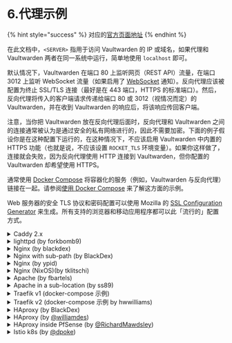 # 6.代理示例

{% hint style="success" %}
对应的[官方页面地址](https://github.com/dani-garcia/vaultwarden/wiki/Proxy-examples)
{% endhint %}

在此文档中，`<SERVER>` 指用于访问 Vaultwarden 的 IP 或域名，如果代理和 Vaultwarden 两者在同一系统中运行，简单地使用 `localhost` 即可。

默认情况下，Vaultwarden 在端口 80 上监听网页（REST API）流量，在端口 3012 上监听 WebSocket 流量（如果启用了 [WebSocket](../configuration/enabling-websocket-notifications.md) 通知）。反向代理应该被配置为终止 SSL/TLS 连接（最好是在 443 端口，HTTPS 的标准端口）。然后，反向代理将传入的客户端请求传递给端口 80 或 3012（视情况而定）的 Vaultwarden，并在收到 Vaultwarden 的响应后，将该响应传回客户端。

注意，当你把 Vaultwarden 放在反向代理后面时，反向代理和 Vaultwarden 之间的连接通常被认为是通过安全的私有网络进行的，因此不需要加密。下面的例子假设你是在这种配置下运行的，在这种情况下，不应该启用 Vaultwarden 中内置的 HTTPS 功能（也就是说，不应该设置 `ROCKET_TLS` 环境变量）。如果你这样做了，连接就会失败，因为反向代理使用 HTTP 连接到 Vaultwarden，但你配置的 Vaultwarden 却希望使用 HTTPS。

通常使用 [Docker Compose](https://docs.docker.com/compose/) 将容器化的服务（例如，Vaultwarden 与反向代理）链接在一起。请参阅[使用 Docker Compose](../container-image-usage/using-docker-compose.md) 来了解这方面的示例。

Web 服务器的安全 TLS 协议和密码配置可以使用 Mozilla 的 [SSL Configuration Generator](https://ssl-config.mozilla.org) 来生成。所有支持的浏览器和移动应用程序都可以此「流行的」配置方式。

<details>

<summary>Caddy 2.x</summary>

在大多数情况下 Caddy 2 会自动启用 HTTPS，参考[此文档](https://caddyserver.com/docs/automatic-https#activation)。

在 Caddyfile 语法中，`{$VAR}` 表示环境变量 `VAR` 的值。如果你喜欢，你也可以直接指定一个值，而不是用一个环境变量的值来代替。

```python
{$DOMAIN} {
  log {
    level INFO
    output file {$LOG_FILE} {
      roll_size 10MB
      roll_keep 10
    }
  }

  # 如果你想通过 ACME（Let's Encrypt 或 ZeroSSL）获获取证书，请取消注释
  # tls {$EMAIL}

  # 或者如果你提供自己的证书，请取消注释
  # 如果你在 Cloudflare 后面运行，你也会使用此选项
  # tls {$SSL_CERT_PATH} {$SSL_KEY_PATH}

  # 此设置可能会在某些浏览器上出现兼容性问题（例如，在 Firefox 上下载附件）
  # 如果遇到问题，请尝试禁用此功能
  encode gzip
  
  # 取消注释以提高安全性（警告：只有在你了解其影响的情况下才能使用！）
  # header {
  #      # 启用 HTTP Strict Transport Security (HSTS)
  #      Strict-Transport-Security "max-age=31536000;"
  #      # 启用 cross-site filter (XSS) 并告诉浏览器阻止检测到的攻击
  #      X-XSS-Protection "1; mode=block"
  #      # 禁止在框架内呈现网站（clickjacking protection）
  #      X-Frame-Options "DENY"
  #      # 防止搜索引擎编制索引（可选）
  #      X-Robots-Tag "none"
  #      # 服务器名称移除
  #      -Server
  # }
  
  # 取消注释以仅允许从本地网络访问管理界面
  # @insecureadmin {
  #   not remote_ip 192.168.0.0/16 172.16.0.0/12 10.0.0.0/8
  #   path /admin*
  # }
  # redir @insecureadmin /
  
  # Notifications 重定向到 websockets 服务器
  reverse_proxy /notifications/hub <SERVER>:3012

  # 将其他所有代理到 Rocket
  reverse_proxy <SERVER>:80 {
       # 把真实的远程 IP 发送给 Rocket，让 vaultwarden 把其放在日志中
       # 这样 fail2ban 就可以阻止正确的 IP 了
       header_up X-Real-IP {remote_host}
  }
}
```

</details>

<details>

<summary>lighttpd (by forkbomb9)</summary>

```python
erver.modules += ( "mod_proxy" )

$HTTP["host"] == "vault.example.net" {
    $HTTP["url"] == "/notifications/hub" {
       # WebSocket proxy
       proxy.server  = ( "" => ("vaultwarden" => ( "host" => "<SERVER>", "port" => 3012 )))
       proxy.forwarded = ( "for" => 1 )
       proxy.header = (
           "https-remap" => "enable",
           "upgrade" => "enable",
           "connect" => "enable"
       )
    } else {
       proxy.server  = ( "" => ("vaultwarden" => ( "host" => "<SERVER>", "port" => 4567 )))
       proxy.forwarded = ( "for" => 1 )
       proxy.header = ( "https-remap" => "enable" )
    }
}
```

在 Vaultwarden 环境中，您必须将 `IP_HEADER` 设置为 `X-Forwarded-For` 而不是 `X-Real-IP`。

</details>

<details>

<summary>Nginx (by blackdex)</summary>

```python
# 'upstream' 指令确保你有一个 http/1.1 连接
# 这里启用了 keepalive 选项并拥有更好的性能
#
# 此处定义服务器的 IP 和端口。
upstream vaultwarden-default {
  zone vaultwarden-default 64k;
  server 127.0.0.1:8080;
  keepalive 2;
}
upstream vaultwarden-ws {
  zone vaultwarden-ws 64k;
  server 127.0.0.1:3012;
  keepalive 2;
}

# 将 HTTP 重定向到 HTTPS
server {
    listen 80;
    listen [::]:80;
    server_name vaultwarden.example.tld;
    return 301 https://$host$request_uri;
}

server {
    listen 443 ssl http2;
    listen [::]:443 ssl http2;
    server_name vaultwarden.example.tld;

    # 根据需要指定 SSL 配置
    #ssl_certificate /path/to/certificate/letsencrypt/live/vaultwarden.example.tld/fullchain.pem;
    #ssl_certificate_key /path/to/certificate/letsencrypt/live/vaultwarden.example.tld/privkey.pem;
    #ssl_trusted_certificate /path/to/certificate/letsencrypt/live/vaultwarden.example.tld/fullchain.pem;

    client_max_body_size 128M;

    location / {
      proxy_http_version 1.1;
      proxy_set_header "Connection" "";

      proxy_set_header Host $host;
      proxy_set_header X-Real-IP $remote_addr;
      proxy_set_header X-Forwarded-For $proxy_add_x_forwarded_for;
      proxy_set_header X-Forwarded-Proto $scheme;

      proxy_pass http://vaultwarden-default;
    }

    location /notifications/hub/negotiate {
      proxy_http_version 1.1;
      proxy_set_header "Connection" "";

      proxy_set_header Host $host;
      proxy_set_header X-Real-IP $remote_addr;
      proxy_set_header X-Forwarded-For $proxy_add_x_forwarded_for;
      proxy_set_header X-Forwarded-Proto $scheme;

      proxy_pass http://vaultwarden-default;
    }

    location /notifications/hub {
      proxy_http_version 1.1;
      proxy_set_header Upgrade $http_upgrade;
      proxy_set_header Connection "upgrade";

      proxy_set_header Host $host;
      proxy_set_header X-Real-IP $remote_addr;
      proxy_set_header Forwarded $remote_addr;
      proxy_set_header X-Forwarded-For $proxy_add_x_forwarded_for;
      proxy_set_header X-Forwarded-Proto $scheme;

      proxy_pass http://vaultwarden-ws;
    }

    # 除了 ADMIN_TOKEN 之外，还可以选择添加额外的身份验证
    # 删除下面的 '#' 注释并创建 htpasswd_file 以使其处于活动状态
    #
    #location /admin {
    #  # 参阅: https://docs.nginx.com/nginx/admin-guide/security-controls/configuring-http-basic-authentication/
    #  auth_basic "Private";
    #  auth_basic_user_file /path/to/htpasswd_file;
    #
    #  proxy_http_version 1.1;
    #  proxy_set_header "Connection" "";
    #
    #  proxy_set_header Host $host;
    #  proxy_set_header X-Real-IP $remote_addr;
    #  proxy_set_header X-Forwarded-For $proxy_add_x_forwarded_for;
    #  proxy_set_header X-Forwarded-Proto $scheme;
    #
    #  proxy_pass http://vaultwarden-default;
    #}
}
```

如果遇到 504 Gateway Timeout（网关超时）故障，可以通过在 `server {` 部分添加更长的超时时间来告诉 nginx 等待 Vaultwarden 的时间，例如：

```
  proxy_connect_timeout       777;
  proxy_send_timeout          777;
  proxy_read_timeout          777;
  send_timeout                777;
```

</details>

<details>

<summary>Nginx with sub-path (by BlackDex)</summary>

在这个示例中，Vaultwarden 的访问地址为 `https://vaultwarden.example.tld/vault/`，如果您想使用任何其他的子路径，比如 `vaultwarden` 或 `secret-vault`，您需要更改下面示例中相应的地方。

为此，您需要配置 `DOMAIN` 变量以使其匹配，它应类似于：

```python
; 添加子路径！否则将无法正常工作！
DOMAIN=https://vaultwarden.example.tld/vault/
```

```python
# 'upstream' 指令确保你有一个 http/1.1 连接
# 这里启用了 keepalive 选项并拥有更好的性能
#
# 此处定义服务器的 IP 和端口。
upstream vaultwarden-default {
  zone vaultwarden-default 64k;
  server 127.0.0.1:8080;
  keepalive 2;
}
upstream vaultwarden-ws {
  zone vaultwarden-ws 64k;
  server 127.0.0.1:3012;
  keepalive 2;
}

# 将 HTTP 重定向到 HTTPS
server {
    listen 80;
    listen [::]:80;
    server_name vaultwarden.example.tld;
    return 301 https://$host$request_uri;
}

server {
    listen 443 ssl http2;
    listen [::]:443 ssl http2;
    server_name vaultwarden.example.tld;

    # 根据需要指定 SSL 配置
    #ssl_certificate /path/to/certificate/letsencrypt/live/vaultwarden.example.tld/fullchain.pem;
    #ssl_certificate_key /path/to/certificate/letsencrypt/live/vaultwarden.example.tld/privkey.pem;
    #ssl_trusted_certificate /path/to/certificate/letsencrypt/live/vaultwarden.example.tld/fullchain.pem;

    client_max_body_size 128M;

    ## 使用子路径配置
    # 您的安装的 root 目录路径
    # 确保在尾部添加 /，否则可能会有问题
    location /vault/ {
      proxy_http_version 1.1;
      proxy_set_header "Connection" "";

      proxy_set_header Host $host;
      proxy_set_header X-Real-IP $remote_addr;
      proxy_set_header X-Forwarded-For $proxy_add_x_forwarded_for;
      proxy_set_header X-Forwarded-Proto $scheme;

      proxy_pass http://vaultwarden-default;
    }

    location /vault/notifications/hub/negotiate {
      proxy_http_version 1.1;
      proxy_set_header "Connection" "";

      proxy_set_header Host $host;
      proxy_set_header X-Real-IP $remote_addr;
      proxy_set_header X-Forwarded-For $proxy_add_x_forwarded_for;
      proxy_set_header X-Forwarded-Proto $scheme;

      proxy_pass http://vaultwarden-default;
    }

    location /vault/notifications/hub {
      proxy_http_version 1.1;
      proxy_set_header Upgrade $http_upgrade;
      proxy_set_header Connection "upgrade";

      proxy_set_header Host $host;
      proxy_set_header X-Real-IP $remote_addr;
      proxy_set_header Forwarded $remote_addr;
      proxy_set_header X-Forwarded-For $proxy_add_x_forwarded_for;
      proxy_set_header X-Forwarded-Proto $scheme;

      proxy_pass http://vaultwarden-ws;
    }

    # 除了 ADMIN_TOKEN 之外，还可以选择添加额外的身份验证
    # 删除下面的 '#' 注释并创建 htpasswd_file 以使其处于活动状态
    #
    #location /vault/admin {
    #  # 参阅: https://docs.nginx.com/nginx/admin-guide/security-controls/configuring-http-basic-authentication/
    #  auth_basic "Private";
    #  auth_basic_user_file /path/to/htpasswd_file;
    #
    #  proxy_http_version 1.1;
    #  proxy_set_header "Connection" "";
    #
    #  proxy_set_header Host $host;
    #  proxy_set_header X-Real-IP $remote_addr;
    #  proxy_set_header X-Forwarded-For $proxy_add_x_forwarded_for;
    #  proxy_set_header X-Forwarded-Proto $scheme;
    #
    #  proxy_pass http://vaultwarden-default;
    #}
}
```

</details>

<details>

<summary>Nginx (by ypid)</summary>

使用 DebOps 配置 nginx 作为 Vaultwarden 的反向代理的清单示例。 我选择在 URL 中使用 PSK 以获得额外的安全性，从而不会将 API 公开给 Internet 上的每个人，因为客户端应用程序尚不支持客户端证书（我对其进行了测试）。 注意：使用 subpath/PSK 需要修补源代码并重新编译，请参考：[https://github.com/dani-garcia/vaultwarden/issues/241#issuecomment-436376497](https://github.com/dani-garcia/bitwarden\_rs/issues/241#issuecomment-436376497)。 /admin 未经测试。 有关安全性子路径托管的一般讨论，请参阅：[https://github.com/debops/debops/issues/1233](https://github.com/debops/debops/issues/1233)

```python
bitwarden__fqdn: 'vault.example.org'

nginx__upstreams:

  - name: 'bitwarden'
    type: 'default'
    enabled: True
    server: 'localhost:8000'

nginx__servers:

  - name: '{{ bitwarden__fqdn }}'
    filename: 'debops.bitwarden'
    by_role: 'debops.bitwarden'
    favicon: False
    root: '/usr/share/vaultwarden/web-vault'

    location_list:

      - pattern: '/'
        options: |-
          deny all;

      - pattern: '= /ekkP9wtJ_psk_changeme_Hr9CCTud'
        options: |-
          return 307 $scheme://$host$request_uri/;

      ## 所有的安全 HTTP 头也需要由 nginx 来设置
      # - pattern: '/ekkP9wtJ_psk_changeme_Hr9CCTud/'
      #   options: |-
      #     alias /usr/share/vaultwarden/web-vault/;

      - pattern: '/ekkP9wtJ_psk_changeme_Hr9CCTud/'
        options: |-
          proxy_set_header Host              $host;
          # proxy_set_header X-Real-IP         $remote_addr;
          # proxy_set_header X-Forwarded-For   $proxy_add_x_forwarded_for;
          proxy_set_header X-Forwarded-Proto $scheme;
          proxy_set_header X-Forwarded-Port  443;

          proxy_pass http://bitwarden;

      ## 只要能显示出从我们的凭证到服务器的所有域名，就不要使用图标功能
      - pattern: '/ekkP9wtJ_psk_changeme_Hr9CCTud/icons/'
        options: |-
          access_log off;
          log_not_found off;
          deny all;
```

</details>

<details>

<summary>Nginx (NixOS)(by tklitschi)</summary>

NixOS Nginx 配置示例。关于 NixOS 部署的更多信息，请参阅[部署示例](deployment-examples.md)页面。

```python
{ config, ... }:
{
  security.acme.acceptTerms = true;
  security.acme.email = "me@example.com";
  security.acme.certs = {

    "bw.example.com" = {
      group = "vaultwarden";
      keyType = "rsa2048";
      allowKeysForGroup = true;
    };
  };

  services.nginx = {
    enable = true;

    recommendedGzipSettings = true;
    recommendedOptimisation = true;
    recommendedProxySettings = true;
    recommendedTlsSettings = true;

    virtualHosts = {
      "bw.example.com" = {
        forceSSL = true;
        enableACME = true;
        locations."/" = {
          proxyPass = "http://localhost:8812"; # 由于某些冲突，这里更改了默认的 rocket 端口
          proxyWebsockets = true;
        };
        locations."/notifications/hub" = {
          proxyPass = "http://localhost:3012";
          proxyWebsockets = true;
        };
        locations."/notifications/hub/negotiate" = {
          proxyPass = "http://localhost:8812";
          proxyWebsockets = true;
        };
      };
    };
  };
}
```

</details>

<details>

<summary>Apache (by fbartels)</summary>

记得启用 `mod_proxy_wstunnel` 和 `mod_proxy_http`，例如：`a2enmod proxy_wstunnel` 和 `a2enmod proxy_http`。

```python
<VirtualHost *:443>
    SSLEngine on
    ServerName vaultwarden.$hostname.$domainname

    SSLCertificateFile ${SSLCERTIFICATE}
    SSLCertificateKeyFile ${SSLKEY}
    SSLCACertificateFile ${SSLCA}
    ${SSLCHAIN}

    ErrorLog \${APACHE_LOG_DIR}/vaultwarden-error.log
    CustomLog \${APACHE_LOG_DIR}/vaultwarden-access.log combined

    RewriteEngine On
    RewriteCond %{HTTP:Upgrade} =websocket [NC]
    RewriteRule /notifications/hub(.*) ws://<SERVER>:3012/$1 [P,L]
    ProxyPass / http://<SERVER>:80/

    ProxyPreserveHost On
    ProxyRequests Off
    RequestHeader set X-Real-IP %{REMOTE_ADDR}s
</VirtualHost>
```

</details>

<details>

<summary>Apache in a sub-location (by ss89)</summary>

修改 docker 启动以包含 sub-location。

```python
; Add the sub-location! Else this will not work!
DOMAIN=https://$hostname.$domainname/$sublocation/
```

需确保在 apache 配置中的某个位置加载了 websocket 代理模块。 它看起来像这样：

```python
LoadModule proxy_wstunnel_module modules/mod_proxy_wstunnel.so`
```

在某些操作系统上，您可以使用 a2enmod，例如：`a2enmod proxy_wstunnel` 和 `a2enmod proxy_http`。

```python
<VirtualHost *:443>
    SSLEngine on
    ServerName $hostname.$domainname

    SSLCertificateFile ${SSLCERTIFICATE}
    SSLCertificateKeyFile ${SSLKEY}
    SSLCACertificateFile ${SSLCA}
    ${SSLCHAIN}

    ErrorLog \${APACHE_LOG_DIR}/error.log
    CustomLog \${APACHE_LOG_DIR}/access.log combined

    <Location /vaultwarden> # 如果需要，调整此处
        RewriteEngine On
        RewriteCond %{HTTP:Upgrade} =websocket [NC]
        RewriteRule /notifications/hub(.*) ws://<SERVER>:3012/$1 [P,L]
        ProxyPass http://<SERVER>:80/

        ProxyPreserveHost On
        RequestHeader set X-Real-IP %{REMOTE_ADDR}s
    </Location>
</VirtualHost>
```

</details>

<details>

<summary>Traefik v1 (docker-compose 示例)</summary>

```python
labels:
    - traefik.enable=true
    - traefik.docker.network=traefik
    - traefik.web.frontend.rule=Host:vaultwarden.domain.tld
    - traefik.web.port=80
    - traefik.hub.frontend.rule=Host:vaultwarden.domain.tld;Path:/notifications/hub
    - traefik.hub.port=3012
    - traefik.hub.protocol=ws
```

</details>

<details>

<summary>Traefik v2 (docker-compose 示例 by hwwilliams)</summary>

#### 将 Traefik v1 标签迁移到 Traefik v2 <a href="#traefik-v-1-labels-migrated-to-traefik-v2" id="traefik-v-1-labels-migrated-to-traefik-v2"></a>

```python
labels:
  - traefik.enable=true
  - traefik.docker.network=traefik
  - traefik.http.routers.vaultwarden-ui.rule=Host(`vaultwarden.domain.tld`)
  - traefik.http.routers.vaultwarden-ui.service=vaultwarden-ui
  - traefik.http.services.vaultwarden-ui.loadbalancer.server.port=80
  - traefik.http.routers.bitwarden-websocket.rule=Host(`bitwarden.domain.tld`)
  - traefik.http.routers.vaultwarden-websocket.service=vaultwarden-websocket
  - traefik.http.services.vaultwarden-websocket.loadbalancer.server.port=3012
```

#### 迁移的标签加上 HTTP 到 HTTPS 重定向 <a href="#migrated-labels-plus-http-to-https-redirect" id="migrated-labels-plus-http-to-https-redirect"></a>

这些标签假定 Traefik 中为端口 80 和 443 定义的入口点分别是「web」和「websecure」。

这些标签还假定您已经在 Traefik 中定义了默认的证书解析器。

```python
labels:
  - traefik.enable=true
  - traefik.docker.network=traefik
  - traefik.http.middlewares.redirect-https.redirectScheme.scheme=https
  - traefik.http.middlewares.redirect-https.redirectScheme.permanent=true
  - traefik.http.routers.vaultwarden-ui-https.rule=Host(`vaultwarden.domain.tld`)
  - traefik.http.routers.vaultwarden-ui-https.entrypoints=websecure
  - traefik.http.routers.vaultwarden-ui-https.tls=true
  - traefik.http.routers.vaultwarden-ui-https.service=vaultwarden-ui
  - traefik.http.routers.vaultwarden-ui-http.rule=Host(`vaultwarden.domain.tld`)
  - traefik.http.routers.vaultwarden-ui-http.entrypoints=web
  - traefik.http.routers.vaultwarden-ui-http.middlewares=redirect-https
  - traefik.http.routers.vaultwarden-ui-http.service=bitwarden-ui
  - traefik.http.services.vaultwarden-ui.loadbalancer.server.port=80
  - traefik.http.routers.bitwarden-websocket.rule=Host(`bitwarden.domain.tld`) && Path(`/notifications/hub`)
  - traefik.http.routers.vaultwarden-websocket-https.entrypoints=websecure
  - traefik.http.routers.vaultwarden-websocket-https.tls=true
  - traefik.http.routers.vaultwardenarden-websocket-https.service=vaultwarden-websocket
  - traefik.http.routers.bitwarden-websocket.rule=Host(`bitwarden.domain.tld`) && Path(`/notifications/hub`)
  - traefik.http.routers.vaultwarden-websocket-http.entrypoints=web
  - traefik.http.routers.vaultwarden-websocket-http.middlewares=redirect-https
  - traefik.http.routers.vaultwarden-websocket-http.service=vaultwarden-websocket
  - traefik.http.services.vaultwarden-websocket.loadbalancer.server.port=3012
```

</details>

<details>

<summary>HAproxy (by BlackDex)</summary>

将这些行添加到您的 HAproxy 配置中。

```python
frontend vaultwarden
    bind 0.0.0.0:80
    option forwardfor header X-Real-IP
    http-request set-header X-Real-IP %[src]
    default_backend vaultwarden_http
    use_backend vaultwarden_ws if { path_beg /notifications/hub } !{ path_beg /notifications/hub/negotiate }

backend vaultwarden_http
    # 启用压缩（如果您需要）
    # 压缩算法 gzip
    # 压缩类型 text/plain text/css application/json application/javascript text/xml application/xml application/xml+rss text/javascript
    server vwhttp 0.0.0.0:8080

backend vaultwarden_ws
    server vwws 0.0.0.0:3012
```

</details>

<details>

<summary>HAproxy (by <a href="https://github.com/williamdes">@williamdes</a>)</summary>

将这些行添加到您的 HAproxy 配置中。

```python
backend static-success-default
  mode http
  errorfile 503 /usr/local/etc/haproxy/static/index.static.default.html
  errorfile 200 /usr/local/etc/haproxy/static/index.static.default.html

frontend http-in
    bind *:80
    bind *:443 ssl crt /acme.sh/domain.tld/domain.tld.pem
    option forwardfor header X-Real-IP
    http-request set-header X-Real-IP %[src]
    default_backend static-success-default

    # 定义主机
    acl host_vaultwarden_domain_tld hdr(Host) -i vaultwarden.domain.tld

    ## 找出要使用哪一个
    use_backend vaultwarden_http if host_vaultwarden_domain_tld !{ path_beg /notifications/hub } or { path_beg /notifications/hub/negotiate }
    use_backend vaultwarden_ws if host_vaultwarden_domain_tld { path_beg /notifications/hub } !{ path_beg /notifications/hub/negotiate }

backend vaultwarden_http
    # 启用压缩（如果您需要）
    # 压缩算法 gzip
    # 压缩类型 text/plain text/css application/json application/javascript text/xml application/xml application/xml+rss text/javascript
    # 如果您在 docker-compose 中使用 haproxy，则可以使用容器主机名
    server vw_http 0.0.0.0:8080

backend vaultwarden_ws
    # 如果您在 docker-compose 中使用 haproxy，则可以使用容器主机名
    server vw_ws 0.0.0.0:3012
```

</details>

<details>

<summary>HAproxy inside PfSense (by <a href="https://github.com/RichardMawdsley">@RichardMawdsley</a>)</summary>

作为 GUI 设置，下面的详细信息\说明供您在需要的地方添加。

* 假设您已经设置好了基本的 HTTP > HTTPS 重定向设置。[基本设置](https://blog.devita.co/pfsense-to-proxy-traffic-for-websites-using-pfsense/)

### 后端创建

后端 1：

```
Mode	  Name	                     Forwardto	    Address	      Port	 Encrypt(SSL)	 SSL checks	  Weight	 Actions
active 	Vaultwarden                Address+Port:  IPADDRESSHERE 80     no            no
```

后端 2：

```
Mode	  Name	                     Forwardto	    Address	      Port	 Encrypt(SSL)	 SSL checks 	Weight	Actions
active 	Vaultwarden-Notifications  Address+Port:  IPADDRESSHERE 3012   no            no
```

### 前端创建-1-域名 <a href="#frontend-creation-1-domain" id="frontend-creation-1-domain"></a>

**ACCESS CONTROL LIST**

```
ACL00
Host matches:
no
no
FQDN.com     -  注意：这需要是您的根域名。
 	
ACL00
Path starts with:
no
yes
/big-ass-randomised-test-that-really-no-one-is-ever-going-to-type-DONT-USE-THIS-LINE-THOUGH-make-your-own-up

ACL01
Host matches:
no
no
VAULTWARDEN.MYDOMAIN.COM

ACL01
Host matches:
no
no
EXAMPLE-OTHER-SUB-DOMAIN-1.MYDOMAIN.COM

ACL01
Host matches:
no
no
EXAMPLE-OTHER-SUB-DOMAIN-2.MYDOMAIN.COM
```

**ACTIONS-1-Domain**

```
http-request allow
See below
ACL01

http-request deny
See below
ACL00
```

### 前端创建-2-VaultWarden <a href="#frontend-creation-2-vaultwarden" id="frontend-creation-2-vaultwarden"></a>

**ACCESS CONTROL LIST**

```
ACL1
Path starts with:
no
yes
/notifications/hub  
 	
ACL2
Path starts with:
no
no
/notifications/hub/negotiate  
 	
ACL3
Path starts with:
no
no
/notifications/hub  
 	
ACL4
Path starts with:
no
yes
/notifications/hub/negotiate

ACL5
Path starts with:
no
no
/admin
```

**ACTIONS - 2 - VaultWarden**

```
Use Backend
See below
ACL1  
backend: VaultWarden
 	
Use Backend
See below
ACL2  
backend: VaultWarden
 	
Use Backend
See below
ACL3  
backend: VaultWarden-Notifications
 	
Use Backend
See below
ACL4
backend: VaultWarden-Notifications

http-request deny
See below
ACL5
```

#### **更新记录** <a href="#updates" id="updates"></a>

```
Updated above 30/07 - 我在第一次配置后意识到，因为 ACL1-4 有 'Not'，他们正在将任何内容与他们的动作相匹配。所以 BlahBlahMcGee.FQDN.com 通过了。这不是故意的，所以上面添加了 ACL5 来解决这个问题，它还移除了对默认后端的需要。
Updated again 30/07 - ^ 是的，没用。这一切都源于 HaProxy 不允许在 ACL 中使用 'AND'。唉。现在有了上面的内容，您可以为根域配置一个前端。这有一个否认本身，以及任何未指定的内容。因此，如果您要通过多个其他子域，则需要将它们全部添加到 ACL01 下。现在一切正常了！
```

#### 重要提示 <a href="#important-notes" id="important-notes"></a>

```
1) 您必须使域名前端与允许列表中的任何其他子域名保持同步
2) 在域名前端，ACL01 必须位于 Actions 表的顶部 - 或至少在 ACL00 的上面
3) ACL 名称的重复使用是故意的。是的，我没有打错它们。ACL00、ACL01 等等
```

#### 可选 <a href="#optional" id="optional"></a>

```
上面的 ACL5 拒绝访问 /admin 门户。我不是特别喜欢没有任何形式的 2FA 且只有密码的管理门户。因此，当我不使用它时，我只是拒绝访问。如果我需要它，请取消阻止，完成所需的工作并重新阻止。
```

完成！可以去做测试了！

反过来，可以将下面的等效项添加到您的配置中（请注意，这是一个示例摘要）。

```
acl			ACL00	var(txn.txnhost) -m str -i VAULTWARDEN.MYDOMAIN.COM
acl			ACL00	var(txn.txnpath) -m beg -i /big-ass-randomised-test-that-really-no-one-is-ever-going-to-type-DONT-USE-THIS-LINE-THOUGH-make-your-own-up
acl			ACL01	var(txn.txnhost) -m str -i EXAMPLE-OTHER-SUB-DOMAIN-1.MYDOMAIN.COM
acl			ACL01	var(txn.txnhost) -m str -i EXAMPLE-OTHER-SUB-DOMAIN-2.MYDOMAIN.COM
acl			ACL1	var(txn.txnpath) -m beg -i /notifications/hub
acl			ACL2	var(txn.txnpath) -m beg -i /notifications/hub/negotiate
acl			ACL3	var(txn.txnpath) -m beg -i /notifications/hub
acl			ACL4	var(txn.txnpath) -m beg -i /notifications/hub/negotiate
acl			ACL5	var(txn.txnpath) -m beg -i /admin

http-request allow  if  ACL01 
http-request deny   if  !ACL00 
http-request deny   if  !ACL5 
http-request deny   if  ACL5 
use_backend VaultWarden_ipvANY  if  !ACL1 
use_backend VaultWarden_ipvANY  if  ACL2 
use_backend VaultWarden-Notifications_ipvANY  if  ACL3 
use_backend VaultWarden-Notifications_ipvANY  if  !ACL4 
```

为了进行测试，如果您在浏览器中导航到 /notifications/hub，那么您应该会看到一个页面，上面写着「WebSocket Protocol Error: Unable to parse WebSocket key.」（WebSocket 协议错误：无法解析 WebSocket 密钥。） ……这意味着它可以正常工作！ - 所有其他子页面都应该出现 Rocket 错误。

</details>

<details>

<summary>Istio k8s (by <a href="https://github.com/dpoke">@dpoke</a>)</summary>

```
apiVersion: networking.istio.io/v1beta1
kind: Gateway
metadata:
  name: vaultwarden-gateway
  namespace: vaultwarden
spec:
  selector:
    istio: ingressgateway-internal # use Istio default gateway implementation
  servers:
  - hosts:
    - vw.k8s.prod
    port:
      number: 80
      name: http
      protocol: HTTP
    tls:
      httpsRedirect: true
  - hosts:
    - vw.k8s.prod
    port:
      name: https-443
      number: 443
      protocol: HTTPS
    tls:
      mode: SIMPLE
      credentialName: vw-k8s-prod-tls
---
apiVersion: networking.istio.io/v1beta1
kind: VirtualService
metadata:
  name: vaultwarden-vs
  namespace: vaultwarden
spec:
  hosts:
  - vw.k8s.prod
  gateways:
  - vaultwarden-gateway
  http:
  - match:
    - uri:
        exact: /notifications/hub
    route:
    - destination:
        port:
          number: 3012
        host: vaultwarden-ws
  - match:
    - uri:
        prefix: /
    route:
    - destination:
        port:
          number: 80
        host: vaultwarden
```

</details>

